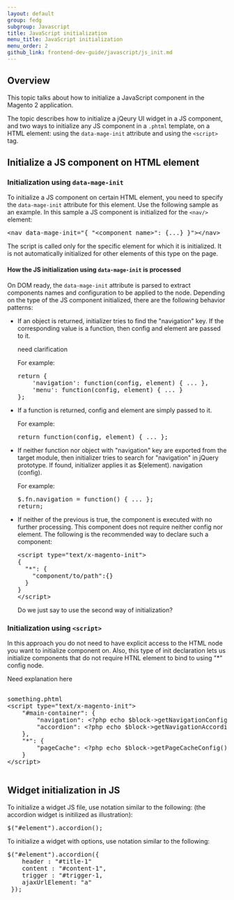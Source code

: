 ```yaml
---
layout: default
group: fedg
subgroup: Javascript
title: JavaScript initialization
menu_title: JavaScript initialization
menu_order: 2
github_link: frontend-dev-guide/javascript/js_init.md
---
```


<h2 id="js_init_overview">Overview</h2>

This topic talks about how to initialize a JavaScript component in the Magento 2 application.

The topic describes how to initialize a jQeury UI widget in a JS component, and two ways to initialize any JS component in a `.phtml` template, on a HTML element: using the `data-mage-init` attribute and using the `<script>` tag.

<h2 id="init_phtml">Initialize a JS component on HTML element</h2>
<h3 id="data_mage_init">Initialization using <code>data-mage-init</code></h3>

To initialize a JS component on certain HTML element, you need to specify the <code>data-mage-init</code> attribute for this element. Use the following sample as an example. In this sample a JS component is initialized for the `<nav/>` element:
<pre>
&lt;nav data-mage-init=&quot;{ &quot;&lt;component_name&gt;&quot;: {..<component configuration/options>.} }&quot;&gt;&lt;/nav&gt;
</pre>

The script is called only for the specific element for which it is initialized. It is not automatically initialized for other elements of this type on the page. 

<h4 id="init_process">How the JS initialization using <code>data-mage-init</code> is processed</h4>

On DOM ready, the `data-mage-init` attribute is parsed to extract components names and configuration to be applied to the node. 
Depending on the type of the JS component initialized, there are the following behavior patterns:
<ul>

<li>If an object is returned, initializer tries to find the "navigation" key. If the corresponding value is a function, then config and element are passed to it.</li>
<p class="q">need clarification</p>
For example:
<pre>
return {
    'navigation': function(config, element) { ... },
    'menu': function(config, element) { ... }
};
</pre>

<li>If a function is returned, config and element are simply passed to it. 

For example:

<pre>
return function(config, element) { ... };
</pre>

</li>
<li>If neither function nor object with "navigation" key are exported from the target module, then initializer tries to search for "navigation" in jQuery prototype. If found, initializer applies it as $(element). navigation (config). 

For example:
<pre>
$.fn.navigation = function() { ... };
return;
</pre>
</li>

<li>If neither of the previous is true, the component is executed with no further processing. This component does not require neither config nor element. The following is the recommended way to declare such a component: 
<pre>
&lt;script type=&quot;text/x-magento-init&quot;&gt;
{
  &quot;*&quot;: {
    &quot;component/to/path&quot;:{}
  }
}
&lt;/script&gt;
</pre>
</li>
<p class="q">Do we just say to use the second way of initialization?</p>
</ul>

<h3 id="init_script">Initialization using <code>&lt;script&gt;</code></h3>
In this approach you do not need to have explicit access to the HTML node you want to initialize component on. Also, this type of init declaration lets us initialize components that do not require HTNL element to bind to using "*" config node.
<p class="q">Need explanation here</p>

<pre>

something.phtml
&lt;script type=&quot;text/x-magento-init&quot;&gt;
    &quot;#main-container&quot;: {
        &quot;navigation&quot;: &lt;?php echo $block-&gt;getNavigationConfig(); ?&gt;,
        &quot;accordion&quot;: &lt;?php echo $block-&gt;getNavigationAccordionConfig(); ?&gt;
    },
    &quot;*&quot;: {
        &quot;pageCache&quot;: &lt;?php echo $block-&gt;getPageCacheConfig(); ?&gt;
    }
&lt;/script&gt;

</pre>

<h2>Widget initialization in JS</h2>

To initialize a widget JS file, use notation similar to the following: (the accordion widget is initilized as illustration):

<pre>
$("#element").accordion();
</pre>

To initialize a widget with options, use notation similar to the following:

<pre>
$("#element").accordion({
    header : "#title-1"
    content : "#content-1",
    trigger : "#trigger-1,
    ajaxUrlElement: "a"
 });
</pre>




